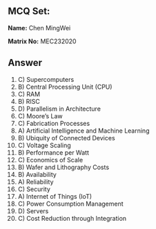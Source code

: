 ## MCQ Set:

**Name:** Chen MingWei

**Matrix No:** MEC232020

## Answer
1. C) Supercomputers
2. B) Central Processing Unit (CPU)
3. C) RAM
4. B) RISC
5. D) Parallelism in Architecture
6. C) Moore’s Law
7. C) Fabrication Processes
8. A) Artificial Intelligence and Machine Learning
9. B) Ubiquity of Connected Devices
10. C) Voltage Scaling
11. B) Performance per Watt
12. C) Economics of Scale
13. B) Wafer and Lithography Costs
14. B) Availability
15. A) Reliability
16. C) Security
17. A) Internet of Things (IoT)
18. C) Power Consumption Management
19. D) Servers
20. C) Cost Reduction through Integration
